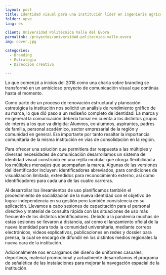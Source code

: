```yaml
---
layout: post
title: Identidad visual para una institución líder en ingeniería agrícola en México
folder: upve
lang: es

client: Universidad Politécnica Valle del Évora
permalink: /proyectos/universidad-politecnica-valle-evora
img: cover.jpg

categories:
  - Branding
  - Estrategia
  - Dirección creativa

---
```


Lo que comenzó a inicios del 2018 como una charla sobre branding se transformó en un ambicioso proyecto de comunicación visual que continúa hasta el momento.

Como parte de un proceso de renovación estructural y planeación estratégica la institución nos solicitó un análisis de rendimiento gráfico de su marca, lo que dió paso a un rediseño completo de identidad.
La marca y en general la comunicación debería tomar en cuenta a los distintos grupos de interés a los que va dirigida: Alumnos, ex-alumnos, aspirantes, padres de familia, personal académico, sector empresarial de la región y comunidad en general. Era importante por tanto resaltar la importancia comunitaria de la misma institución en vías de consolidación en la región.

Para ofrecer una solución que permitiera dar respuesta a las múltiples y diversas necesidades de comunicación desarrollamos un sistema de identidad visual construido en una rejilla modular que otorga flexibilidad a los múltiples mensajes que acompañan la marca. Algunas de las versiones del identificador incluyen: identificadores abreviados, para condiciones de visualización limitada, extendidos para reconocimiento externo, así como identificadores para cada una de las cuatro carreras.

Al desarrollar los lineamientos de uso planificamos también el procedimiento de socialización de la nueva identidad con el objetivo de lograr independencia en su gestión pero también consistencia en su aplicación. Llevamos a cabo sesiones de capacitación para el personal directivo y material de consulta rápida con las situaciones de uso más frecuente de los distintos identificadores. Debido a la pandemia muchas de estas sesiones se llevaron a distancia, así como el lanzamiento oficial de la nueva identidad para toda la comunidad universitaria, mediante correos electrónicos, videos explicativos, publicaciones en redes y dossier para prensa, la cual se encargó de difundir en los distintos medios regionales la nueva cara de la institución.

Adicionalmente nos encargamos del diseño de uniformes casuales, deportivos, material promocional y actualmente desarrollamos el programa de señalética de las instalaciones para mejorar la navegación espacial de la institución.
